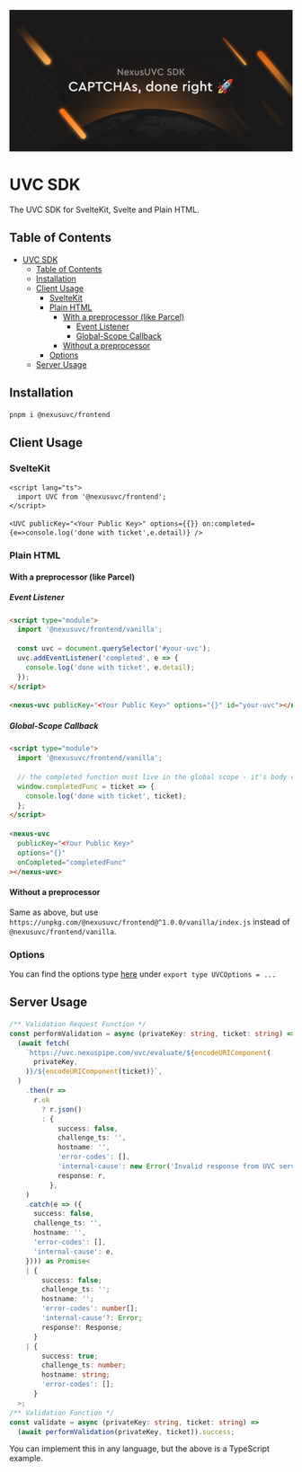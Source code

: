[![NexusUVC SDK: CAPTCHA's, done right](./social.png)](https://uvc.nexuspipe.com/)

# UVC SDK

The UVC SDK for SvelteKit, Svelte and Plain HTML.

## Table of Contents

- [UVC SDK](#uvc-sdk)
  - [Table of Contents](#table-of-contents)
  - [Installation](#installation)
  - [Client Usage](#client-usage)
    - [SvelteKit](#sveltekit)
    - [Plain HTML](#plain-html)
      - [With a preprocessor (like Parcel)](#with-a-preprocessor-like-parcel)
        - [Event Listener](#event-listener)
        - [Global-Scope Callback](#global-scope-callback)
      - [Without a preprocessor](#without-a-preprocessor)
    - [Options](#options)
  - [Server Usage](#server-usage)

## Installation

```bash
pnpm i @nexusuvc/frontend
```

## Client Usage

### SvelteKit

```svelte
<script lang="ts">
  import UVC from '@nexusuvc/frontend';
</script>

<UVC publicKey="<Your Public Key>" options={{}} on:completed={e=>console.log('done with ticket',e.detail)} />
```

### Plain HTML

#### With a preprocessor (like Parcel)

##### Event Listener

```html
<script type="module">
  import '@nexusuvc/frontend/vanilla';

  const uvc = document.querySelector('#your-uvc');
  uvc.addEventListener('completed', e => {
    console.log('done with ticket', e.detail);
  });
</script>

<nexus-uvc publicKey="<Your Public Key>" options="{}" id="your-uvc"></nexus-uvc>
```

##### Global-Scope Callback

```html
<script type="module">
  import '@nexusuvc/frontend/vanilla';

  // the completed function must live in the global scope - it's body cannot be passed to the event, and it cannot be something like console.log that doesn't directly live in the global scope
  window.completedFunc = ticket => {
    console.log('done with ticket', ticket);
  };
</script>

<nexus-uvc
  publicKey="<Your Public Key>"
  options="{}"
  onCompleted="completedFunc"
></nexus-uvc>
```

#### Without a preprocessor

Same as above, but use `https://unpkg.com/@nexusuvc/frontend@^1.0.0/vanilla/index.js` instead of `@nexusuvc/frontend/vanilla`.

### Options

You can find the options type [here](https://github.com/NexusPIPE/uvc-frontend/blob/master/src/lib/sdk/Options.ts) under `export type UVCOptions = ...`

## Server Usage

```ts
/** Validation Request Function */
const performValidation = async (privateKey: string, ticket: string) =>
  (await fetch(
    `https://uvc.nexuspipe.com/uvc/evaluate/${encodeURIComponent(
      privateKey,
    )}/${encodeURIComponent(ticket)}`,
  )
    .then(r =>
      r.ok
        ? r.json()
        : {
            success: false,
            challenge_ts: '',
            hostname: '',
            'error-codes': [],
            'internal-cause': new Error('Invalid response from UVC server'),
            response: r,
          },
    )
    .catch(e => ({
      success: false,
      challenge_ts: '',
      hostname: '',
      'error-codes': [],
      'internal-cause': e,
    }))) as Promise<
    | {
        success: false;
        challenge_ts: '';
        hostname: '';
        'error-codes': number[];
        'internal-cause'?: Error;
        response?: Response;
      }
    | {
        success: true;
        challenge_ts: number;
        hostname: string;
        'error-codes': [];
      }
  >;
/** Validation Function */
const validate = async (privateKey: string, ticket: string) =>
  (await performValidation(privateKey, ticket)).success;
```

You can implement this in any language, but the above is a TypeScript example.
